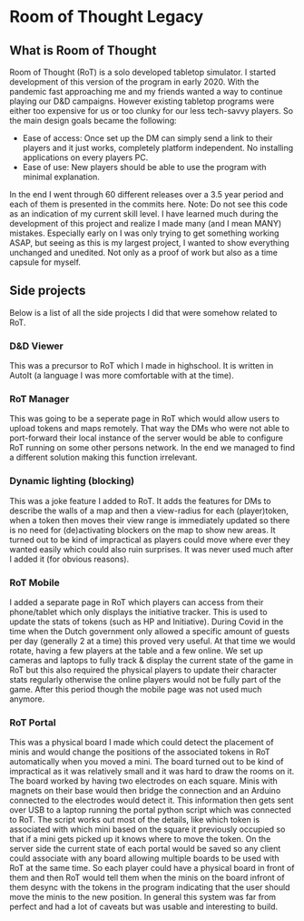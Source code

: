 # Room of Thought Legacy
## What is Room of Thought
Room of Thought (RoT) is a solo developed tabletop simulator. I started development of this version of the program in early 2020. With the pandemic fast approaching me and my friends wanted a way to continue playing our D&D campaigns. However existing tabletop programs were either too expensive for us or too clunky for our less tech-savvy players. So the main design goals became the following:

 - Ease of access: Once set up the DM can simply send a link to their players and it just works, completely platform independent. No installing applications on every players PC.
 - Ease of use: New players should be able to use the program with minimal explanation.

In the end I went through 60 different releases over a 3.5 year period and each of them is presented in the commits here.
Note: Do not see this code as an indication of my current skill level. I have learned much during the development of this project and realize I made many (and I mean MANY) mistakes. Especially early on I was only trying to get something working ASAP, but seeing as this is my largest project, I wanted to show everything unchanged and unedited. Not only as a proof of work but also as a time capsule for myself.

## Side projects
Below is a list of all the side projects I did that were somehow related to RoT.
### D&D Viewer
This was a precursor to RoT which I made in highschool. It is written in AutoIt (a language I was more comfortable with at the time).
### RoT Manager
This was going to be a seperate page in RoT which would allow users to upload tokens and maps remotely. That way the DMs who were not able to port-forward their local instance of the server would be able to configure RoT running on some other persons network. In the end we managed to find a different solution making this function irrelevant.
### Dynamic lighting (blocking)
This was a joke feature I added to RoT. It adds the features for DMs to describe the walls of a map and then a view-radius for each (player)token, when a token then moves their view range is immediately updated so there is no need for (de)activating blockers on the map to show new areas. It turned out to be kind of impractical as players could move where ever they wanted easily which could also ruin surprises. It was never used much after I added it (for obvious reasons).
### RoT Mobile
I added a separate page in RoT which players can access from their phone/tablet which only displays the initiative tracker. This is used to update the stats of tokens (such as HP and Initiative). During Covid in the time when the Dutch government only allowed a specific amount of guests per day (generally 2 at a time) this proved very useful. At that time we would rotate, having a few players at the table and a few online. We set up cameras and laptops to fully track & display the current state of the game in RoT but this also required the physical players to update their character stats regularly otherwise the online players would not be fully part of the game. After this period though the mobile page was not used much anymore.
### RoT Portal
This was a physical board I made which could detect the placement of minis and would change the positions of the associated tokens in RoT automatically when you moved a mini. The board turned out to be kind of impractical as it was relatively small and it was hard to draw the rooms on it.
The board worked by having two electrodes on each square. Minis with magnets on their base would then bridge the connection and an Arduino connected to the electrodes would detect it. This information then gets sent over USB to a laptop running the portal python script which was connected to RoT.
The script works out most of the details, like which token is associated with which mini based on the square it previously occupied so that if a mini gets picked up it knows where to move the token.
On the server side the current state of each portal would be saved so any client could associate with any board allowing multiple boards to be used with RoT at the same time. So each player could have a physical board in front of them and then RoT would tell them when the minis on the board infront of them desync with the tokens in the program indicating that the user should move the minis to the new position.
In general this system was far from perfect and had a lot of caveats but was usable and interesting to build.
